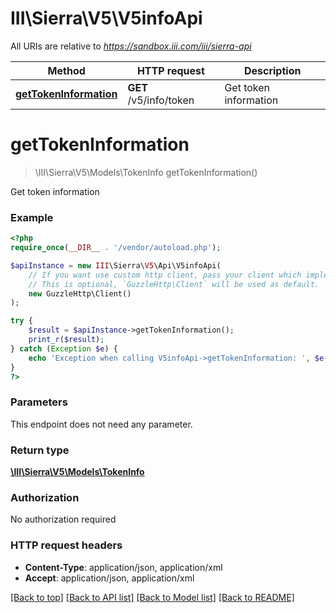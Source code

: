 # III\Sierra\V5\V5infoApi

All URIs are relative to *https://sandbox.iii.com/iii/sierra-api*

Method | HTTP request | Description
------------- | ------------- | -------------
[**getTokenInformation**](V5infoApi.md#getTokenInformation) | **GET** /v5/info/token | Get token information


# **getTokenInformation**
> \III\Sierra\V5\Models\TokenInfo getTokenInformation()

Get token information



### Example
```php
<?php
require_once(__DIR__ . '/vendor/autoload.php');

$apiInstance = new III\Sierra\V5\Api\V5infoApi(
    // If you want use custom http client, pass your client which implements `GuzzleHttp\ClientInterface`.
    // This is optional, `GuzzleHttp\Client` will be used as default.
    new GuzzleHttp\Client()
);

try {
    $result = $apiInstance->getTokenInformation();
    print_r($result);
} catch (Exception $e) {
    echo 'Exception when calling V5infoApi->getTokenInformation: ', $e->getMessage(), PHP_EOL;
}
?>
```

### Parameters
This endpoint does not need any parameter.

### Return type

[**\III\Sierra\V5\Models\TokenInfo**](../Model/TokenInfo.md)

### Authorization

No authorization required

### HTTP request headers

 - **Content-Type**: application/json, application/xml
 - **Accept**: application/json, application/xml

[[Back to top]](#) [[Back to API list]](../../README.md#documentation-for-api-endpoints) [[Back to Model list]](../../README.md#documentation-for-models) [[Back to README]](../../README.md)

